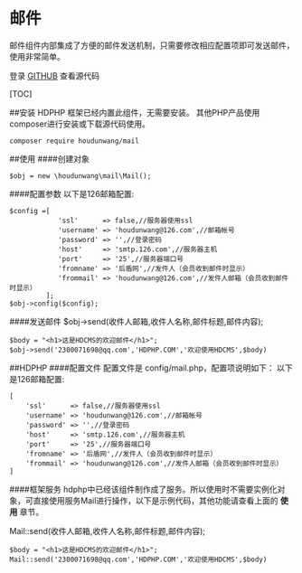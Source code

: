# 邮件

邮件组件内部集成了方便的邮件发送机制，只需要修改相应配置项即可发送邮件，使用非常简单。

登录 [GITHUB](https://github.com/houdunwang/mail)  查看源代码

[TOC]

##安装
HDPHP 框架已经内置此组件，无需要安装。
其他PHP产品使用composer进行安装或下载源代码使用。

```
composer require houdunwang/mail
```
##使用
####创建对象
```
$obj = new \houdunwang\mail\Mail();
```
####配置参数
以下是126邮箱配置:
```
$config =[
            'ssl'      => false,//服务器使用ssl
            'username' => 'houdunwang@126.com',//邮箱帐号
            'password' => '',//登录密码
            'host'     => 'smtp.126.com',//服务器主机
            'port'     => '25',//服务器端口号
            'fromname' => '后盾网',//发件人（会员收到邮件时显示）
            'frommail' => 'houdunwang@126.com',//发件人邮箱（会员收到邮件时显示）
         ];
$obj->config($config);
```

####发送邮件
$obj->send(收件人邮箱,收件人名称,邮件标题,邮件内容);
```
$body = "<h1>这是HDCMS的欢迎邮件</h1>";
$obj->send('2300071698@qq.com','HDPHP.COM','欢迎使用HDCMS',$body)
```

##HDPHP
####配置文件
配置文件是 config/mail.php，配置项说明如下：
以下是126邮箱配置:
```
[
	'ssl'      => false,//服务器使用ssl
	'username' => 'houdunwang@126.com',//邮箱帐号
	'password' => '',//登录密码
	'host'     => 'smtp.126.com',//服务器主机
	'port'     => '25',//服务器端口号
	'fromname' => '后盾网',//发件人（会员收到邮件时显示）
	'frommail' => 'houdunwang@126.com',//发件人邮箱（会员收到邮件时显示）
]
```

####框架服务
hdphp中已经该组件制作成了服务。所以使用时不需要实例化对象，可直接使用服务Mail进行操作，以下是示例代码，其他功能请查看上面的 **使用** 章节。

Mail::send(收件人邮箱,收件人名称,邮件标题,邮件内容);
```
$body = "<h1>这是HDCMS的欢迎邮件</h1>";
Mail::send('2300071698@qq.com','HDPHP.COM','欢迎使用HDCMS',$body)
```